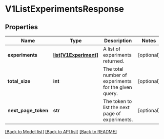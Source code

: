 # V1ListExperimentsResponse

## Properties
Name | Type | Description | Notes
------------ | ------------- | ------------- | -------------
**experiments** | [**list[V1Experiment]**](V1Experiment.md) | A list of experiments returned. | [optional] 
**total_size** | **int** | The total number of experiments for the given query. | [optional] 
**next_page_token** | **str** | The token to list the next page of experiments. | [optional] 

[[Back to Model list]](../README.md#documentation-for-models) [[Back to API list]](../README.md#documentation-for-api-endpoints) [[Back to README]](../README.md)


